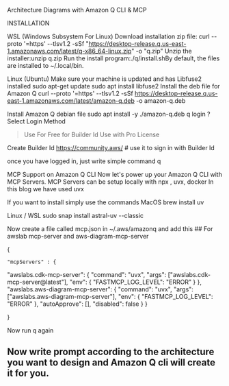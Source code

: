 Architecture Diagrams with Amazon Q CLI & MCP

INSTALLATION

WSL (Windows Subsystem For Linux)
Download installation zip file:
curl --proto '=https' --tlsv1.2 -sSf "https://desktop-release.q.us-east-1.amazonaws.com/latest/q-x86_64-linux.zip" -o "q.zip"
Unzip the installer:unzip q.zip
Run the install program:./q/install.shBy default, the files are installed to ~/.local/bin.

Linux (Ubuntu)
Make sure your machine is updated and has Libfuse2 installed
sudo apt-get update
sudo apt install libfuse2
Install the deb file for Amazon Q
curl --proto '=https' --tlsv1.2 -sSf https://desktop-release.q.us-east-1.amazonaws.com/latest/amazon-q.deb -o amazon-q.deb

Install Amazon Q debian file
sudo apt install -y ./amazon-q.deb
q login
? Select Login Method
> Use For Free for Builder Id
> Use with Pro License

Create Builder Id
https://community.aws/ # use it to sign in with Builder Id 

once you have logged in, just write simple command
q

MCP Support on Amazon Q CLI
Now let's power up your Amazon Q CLI with MCP Servers.
MCP Servers can be setup locally with npx , uvx, docker
In this blog we have used uvx

If you want to install simply use the commands
MacOS
brew install uv

Linux / WSL
sudo snap install astral-uv --classic

Now create a file called mcp.json in ~/.aws/amazonq
and add this ## For awslab mcp-server and aws-diagram-mcp-server

{

	"mcpServers" : {
    
 "awslabs.cdk-mcp-server": {
        "command": "uvx",
        "args": ["awslabs.cdk-mcp-server@latest"],
        "env": {
           "FASTMCP_LOG_LEVEL": "ERROR"
        }
   },
 "awslabs.aws-diagram-mcp-server": {
 		"command": "uvx",
 		"args": ["awslabs.aws-diagram-mcp-server"],
 		"env": {
 			"FASTMCP_LOG_LEVEL": "ERROR"
 		},
 		"autoApprove": [],
 		"disabled": false
 	}
}

}

Now run q again


## Now write prompt according to the architecture you want to design and Amazon Q cli will create it for you.
